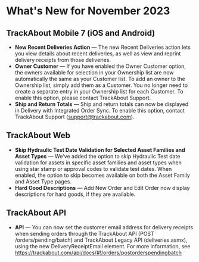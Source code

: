 # What's New for November 2023


## TrackAbout Mobile 7 (iOS and Android)
* **New Recent Deliveries Action** — The new Recent Deliveries action lets you view details about recent deliveries, as well as view and reprint delivery receipts from those deliveries. 
* **Owner Customer** — If you have enabled the Owner Customer option, the owners available for selection in your Ownership list are now automatically the same as your Customer list. To add an owner to the Ownership list, simply add them as a Customer. You no longer need to create a separate entry in your Ownership list for each Customer. To enable this option, please contact TrackAbout Support.
* **Ship and Return Totals** — Ship and return totals can now be displayed in Delivery with Integrated Order Sync. To enable this option, contact TrackAbout Support (support@trackabout.com).


## TrackAbout Web
* **Skip Hydraulic Test Date Validation for Selected Asset Families and Asset Types** — We've added the option to skip Hydraulic Test date validation for assets in specific asset families and asset types when using star stamp or approval codes to validate test dates. When enabled, the option to skip becomes available on both the Asset Family and Asset Type pages.
* **Hard Good Descriptions** — Add New Order and Edit Order now display descriptions for hard goods, if they are available.


## TrackAbout API
* **API** — You can now set the customer email address for delivery receipts when sending orders through the TrackAbout API (POST /orders/pending/batch) and TrackAbout Legacy API (deliveries.asmx), using the new DeliveryReceiptEmail element. For more information, see https://trackabout.com/api/docs/#!/orders/postorderspendingbatch
